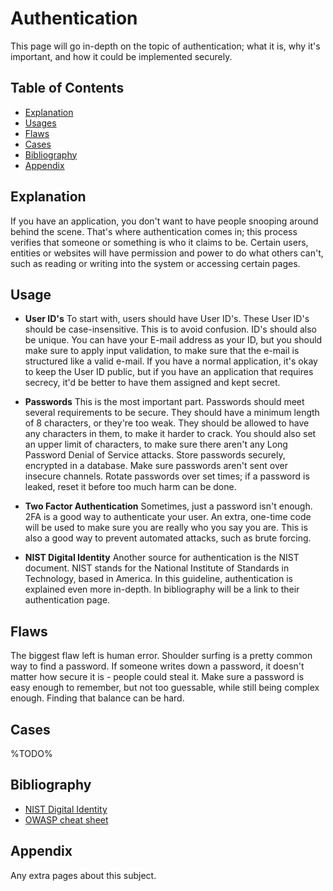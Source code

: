 # Authentication
This page will go in-depth on the topic of authentication; what it is, why it's important, and how it could be implemented securely.

## Table of Contents
- [Explanation](#explanation)
- [Usages](#usage)
- [Flaws](#flaws)
- [Cases](#cases)
- [Bibliography](#bibliography)
- [Appendix](#appendix)

## Explanation 
If you have an application, you don't want to have people snooping around behind the scene. That's where authentication comes in; this process verifies that someone or something is who it claims to be. Certain users, entities or websites will have permission and power to do what others can't, such as reading or writing into the system or accessing certain pages.

## Usage
- **User ID's**
To start with, users should have User ID's. These User ID's should be case-insensitive. This is to avoid confusion. ID's should also be unique. You can have your E-mail address as your ID, but you should make sure to apply input validation, to make sure that the e-mail is structured like a valid e-mail. If you have a normal application, it's okay to keep the User ID public, but if you have an application that requires secrecy, it'd be better to have them assigned and kept secret. 

- **Passwords**
This is the most important part. Passwords should meet several requirements to be secure. They should have a minimum length of 8 characters, or they're too weak. They should be allowed to have any characters in them, to make it harder to crack. You should also set an upper limit of characters, to make sure there aren't any Long Password Denial of Service attacks. Store passwords securely, encrypted in a database. Make sure passwords aren't sent over insecure channels. Rotate passwords over set times; if a password is leaked, reset it before too much harm can be done. 

- **Two Factor Authentication**
Sometimes, just a password isn't enough. 2FA is a good way to authenticate your user. An extra, one-time code will be used to make sure you are really who you say you are. This is also a good way to prevent automated attacks, such as brute forcing. 

- **NIST Digital Identity**
Another source for authentication is the NIST document. NIST stands for the National Institute of Standards in Technology, based in America. In this guideline, authentication is explained even more in-depth. In bibliography will be a link to their authentication page.

## Flaws
The biggest flaw left is human error. Shoulder surfing is a pretty common way to find a password. If someone writes down a password, it doesn't matter how secure it is - people could steal it. Make sure a password is easy enough to remember, but not too guessable, while still being complex enough. Finding that balance can be hard. 

## Cases
%TODO%

## Bibliography
- [NIST Digital Identity](https://pages.nist.gov/800-63-3/sp800-63b.html)
- [OWASP cheat sheet](https://cheatsheetseries.owasp.org/cheatsheets/Authentication_Cheat_Sheet.html)


## Appendix
Any extra pages about this subject.